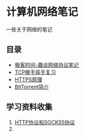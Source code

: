 # 计算机网络笔记

一些关于网络的笔记

## 目录

- [极客时间-趣谈网络协议笔记](趣谈网络协议笔记.md)
- [TCP握手挥手复习](TCP握手挥手复习.md)
- [HTTPS原理](HTTPS原理.md)
- [BitTorrent简介](BitTorrent简介.md)

## 学习资料收集

1. [HTTP协议和SOCKS5协议](https://www.cnblogs.com/yinzhengjie/p/7357860.html)
2. 